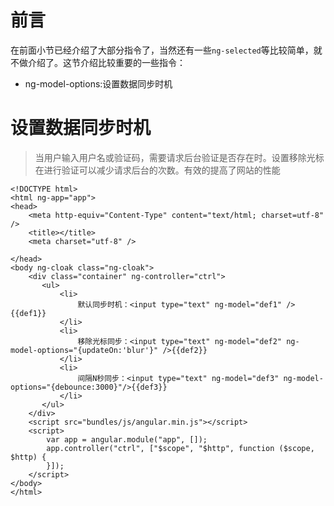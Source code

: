 # 前言

在前面小节已经介绍了大部分指令了，当然还有一些``ng-selected``等比较简单，就不做介绍了。这节介绍比较重要的一些指令：

* ng-model-options:设置数据同步时机


# 设置数据同步时机

> 当用户输入用户名或验证码，需要请求后台验证是否存在时。设置移除光标在进行验证可以减少请求后台的次数。有效的提高了网站的性能


	<!DOCTYPE html>
	<html ng-app="app">
	<head>
	    <meta http-equiv="Content-Type" content="text/html; charset=utf-8" />
	    <title></title>
	    <meta charset="utf-8" />
	
	</head>
	<body ng-cloak class="ng-cloak">
	    <div class="container" ng-controller="ctrl">
	       <ul>
	           <li>
	               默认同步时机：<input type="text" ng-model="def1" />{{def1}}
	           </li>
	           <li>
	               移除光标同步：<input type="text" ng-model="def2" ng-model-options="{updateOn:'blur'}" />{{def2}}
	           </li>
	           <li>
	               间隔N秒同步：<input type="text" ng-model="def3" ng-model-options="{debounce:3000}"/>{{def3}}
	           </li>
	       </ul>
	    </div>
	    <script src="bundles/js/angular.min.js"></script>
	    <script>
	        var app = angular.module("app", []);
	        app.controller("ctrl", ["$scope", "$http", function ($scope, $http) {
	        }]);
	    </script>
	</body>
	</html>

